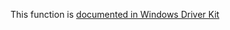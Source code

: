 This function is [documented in Windows Driver Kit](https://learn.microsoft.com/en-us/windows-hardware/drivers/ddi/wdm/nf-wdm-rtlwriteregistryvalue)

